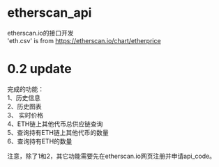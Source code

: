 # etherscan_api  
etherscan.io的接口开发  
'eth.csv' is from https://etherscan.io/chart/etherprice

# 0.2 update  
完成的功能：  
1、历史信息  
2、历史图表  
3、 实时价格  
4、ETH链上其他代币总供应链查询  
5、查询持有ETH链上其他代币的数量  
6、查询持有ETH的数量  

注意，除了1和2，其它功能需要先在etherscan.io网页注册并申请api_code。  

